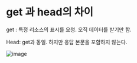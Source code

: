 # get 과 head의 차이

 get : 특정 리소스의 표시를 요청. 오직 데이터를 받기만 함.

Head: get과 동일. 하지만 응답 본문을 포함하지 않는다.

![image](https://user-images.githubusercontent.com/59428479/127323957-5f542d24-78f4-49bb-af5a-f50bf8b1ab9d.png)
